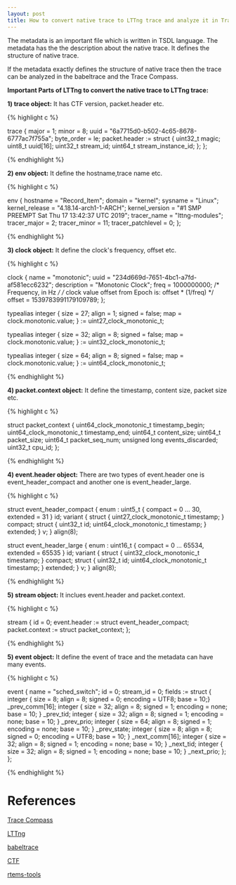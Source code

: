 ```yaml
---
layout: post
title: How to convert native trace to LTTng trace and analyze it in Trace Compass?
---
```


The metadata is an important file which is written in TSDL language. The metadata
has the the description about the native trace. It defines the structure of native
trace. 

If the metadata exactly defines the structure of native trace then the trace can be
analyzed in the babeltrace and the Trace Compass. 

**Important Parts of LTTng to convert the native trace to LTTng trace:** 

**1) trace object:** It has CTF version, packet.header etc.

{% highlight c %}

trace {
    major = 1;
    minor = 8;
    uuid = "6a7715d0-b502-4c65-8678-6777ac7f755a";
    byte_order = le;
    packet.header := struct {
        uint32_t magic;
        uint8_t  uuid[16];
        uint32_t stream_id;
        uint64_t stream_instance_id;
    };
};

{% endhighlight %}

**2) env object:** It define the hostname,trace name etc.

{% highlight c %}

env {
	hostname = "Record_Item";
	domain = "kernel";
	sysname = "Linux";
	kernel_release = "4.18.14-arch1-1-ARCH";
	kernel_version = "#1 SMP PREEMPT Sat Thu 17 13:42:37 UTC 2019";
	tracer_name = "lttng-modules";
	tracer_major = 2;
	tracer_minor = 11;
	tracer_patchlevel = 0;
};

{% endhighlight %}

**3) clock object:** It define the clock's frequency, offset etc.

{% highlight c %}

clock {
    name = "monotonic";
    uuid = "234d669d-7651-4bc1-a7fd-af581ecc6232";
    description = "Monotonic Clock";
    freq = 1000000000; /* Frequency, in Hz */
    /* clock value offset from Epoch is: offset * (1/freq) */
    offset = 1539783991179109789;
};

typealias integer {
	size = 27; align = 1; signed = false;
	map = clock.monotonic.value;
} := uint27_clock_monotonic_t;

typealias integer {
	size = 32; align = 8; signed = false;
	map = clock.monotonic.value;
} := uint32_clock_monotonic_t;

typealias integer {
	size = 64; align = 8; signed = false;
	map = clock.monotonic.value;
} := uint64_clock_monotonic_t;

{% endhighlight %}

**4) packet.context object:** It define the timestamp, content size, packet size etc.

{% highlight c %}

struct packet_context {
	uint64_clock_monotonic_t timestamp_begin;
	uint64_clock_monotonic_t timestamp_end;
    uint64_t content_size;
	uint64_t packet_size;
    uint64_t packet_seq_num;
	unsigned long events_discarded;
	uint32_t cpu_id;
};

{% endhighlight %}

**4) event.header object:** There are two types of event.header one is event_header_compact
and another one is event_header_large.

{% highlight c %}

struct event_header_compact {
	enum : uint5_t { compact = 0 ... 30, extended = 31 } id;
	variant <id> {
		struct {
			uint27_clock_monotonic_t timestamp;
		} compact;
		struct {
			uint32_t id;
			uint64_clock_monotonic_t timestamp;
		} extended;
	} v;
} align(8);

struct event_header_large {
	enum : uint16_t { compact = 0 ... 65534, extended = 65535 } id;
	variant <id> {
		struct {
			uint32_clock_monotonic_t timestamp;
		} compact;
		struct {
			uint32_t id;
			uint64_clock_monotonic_t timestamp;
		} extended;
	} v;
} align(8);

{% endhighlight %}

**5) stream object:** It inclues event.header and packet.context.

{% highlight c %}

stream {
    id = 0;
    event.header := struct event_header_compact;
    packet.context := struct packet_context;
};

{% endhighlight %}

**5) event object:** It define the event of trace and the metadata can have many events.

{% highlight c %}

event {
    name = "sched_switch";
    id = 0;
    stream_id = 0;
    fields := struct {
        integer { size = 8; align = 8; signed = 0; encoding = UTF8; base = 10;} _prev_comm[16];
        integer { size = 32; align = 8; signed = 1; encoding = none; base = 10; } _prev_tid;
        integer { size = 32; align = 8; signed = 1; encoding = none; base = 10; } _prev_prio;
        integer { size = 64; align = 8; signed = 1; encoding = none; base = 10; } _prev_state;
        integer { size = 8; align = 8; signed = 0; encoding = UTF8; base = 10; } _next_comm[16];
        integer { size = 32; align = 8; signed = 1; encoding = none; base = 10; } _next_tid;
        integer { size = 32; align = 8; signed = 1; encoding = none; base = 10; } _next_prio;
    };
};

{% endhighlight %}

# References

[Trace Compass](https://www.eclipse.org/tracecompass/)

[LTTng](https://lttng.org/docs/v2.10/)

[babeltrace](http://diamon.org/babeltrace/)

[CTF](http://diamon.org/ctf/#ctf-in-a-nutshell)

[rtems-tools](https://github.com/rmeena840/rtems-tools/tree/ravindra-rtems)
